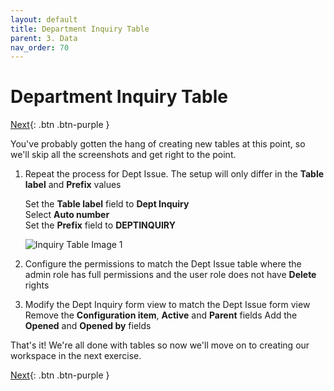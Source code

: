 ```yaml
---
layout: default
title: Department Inquiry Table
parent: 3. Data
nav_order: 70
---
```


# Department Inquiry Table

[Next][NEXT]{: .btn .btn-purple }

You've probably gotten the hang of creating new tables at this point, so we'll skip all the screenshots and get right to the point.

1. Repeat the process for Dept Issue. The setup will only differ in the **Table label** and **Prefix** values

    Set the **Table label** field to **Dept Inquiry**\
    Select **Auto number**\
    Set the **Prefix** field to **DEPTINQUIRY**

    ![Inquiry Table Image 1](../images/inq_1.png)

2. Configure the permissions to match the Dept Issue table where the admin role has full permissions and the user role does not have **Delete** rights

3. Modify the Dept Inquiry form view to match the Dept Issue form view
    Remove the **Configuration item**, **Active** and **Parent** fields
    Add the **Opened** and **Opened by** fields

That's it! We're all done with tables so now we'll move on to creating our workspace in the next exercise.

[Next][NEXT]{: .btn .btn-purple }

[NEXT]: ../../exercise_4_experiences/8_customize_workspace